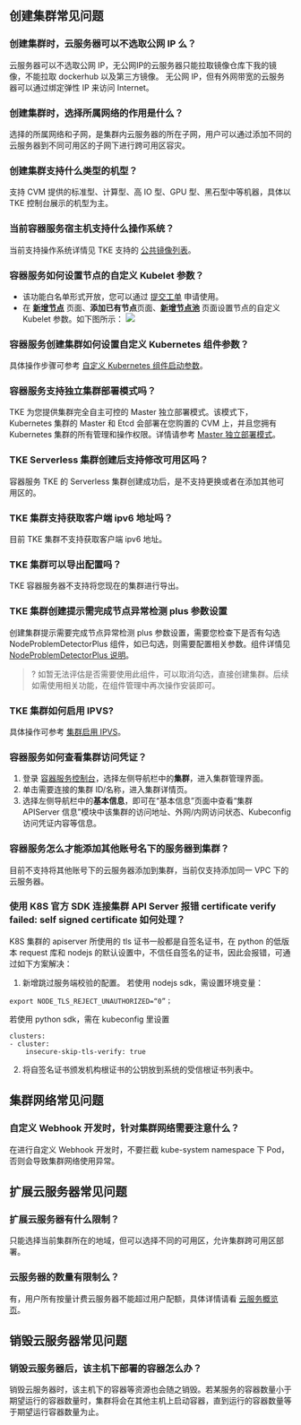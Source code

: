 ## 创建集群常见问题

### 创建集群时，云服务器可以不选取公网 IP 么？

云服务器可以不选取公网 IP，无公网IP的云服务器只能拉取镜像仓库下我的镜像，不能拉取 dockerhub 以及第三方镜像。
无公网 IP，但有外网带宽的云服务器可以通过绑定弹性 IP 来访问 Internet。

### 创建集群时，选择所属网络的作用是什么？

选择的所属网络和子网，是集群内云服务器的所在子网，用户可以通过添加不同的云服务器到不同可用区的子网下进行跨可用区容灾。

### 创建集群支持什么类型的机型？

支持 CVM 提供的标准型、计算型、高 IO 型、GPU 型、黑石型中等机器，具体以 TKE 控制台展示的机型为主。

### 当前容器服务宿主机支持什么操作系统？
当前支持操作系统详情见 TKE 支持的 [公共镜像列表](https://intl.cloud.tencent.com/document/product/457/46750)。  


### 容器服务如何设置节点的自定义 Kubelet 参数？
- 该功能白名单形式开放，您可以通过 [提交工单](https://console.intl.cloud.tencent.com/workorder/category) 申请使用。
- 在 [**新增节点**](https://intl.cloud.tencent.com/document/product/457/30652) 页面、**添加已有节点**页面、**[新增节点池](https://intl.cloud.tencent.com/document/product/457/35901)** 页面设置节点的自定义 Kubelet 参数。如下图所示：
![](https://qcloudimg.tencent-cloud.cn/raw/d676341888ade202530b6df9e6d1deaa.png)


### 容器服务创建集群如何设置自定义 Kubernetes 组件参数？
具体操作步骤可参考 [自定义 Kubernetes 组件启动参数](https://intl.cloud.tencent.com/document/product/457/38139)。


### 容器服务支持独立集群部署模式吗？

TKE 为您提供集群完全自主可控的 Master 独立部署模式。该模式下，Kubernetes 集群的 Master 和 Etcd 会部署在您购置的 CVM 上，并且您拥有 Kubernetes 集群的所有管理和操作权限。详情请参考 [Master 独立部署模式](https://intl.cloud.tencent.com/document/product/457/31417)。

 


### TKE  Serverless 集群创建后支持修改可用区吗？	
容器服务 TKE 的 Serverless 集群创建成功后，是不支持更换或者在添加其他可用区的。


### TKE 集群支持获取客户端 ipv6 地址吗？
目前 TKE 集群不支持获取客户端 ipv6 地址。


### TKE 集群可以导出配置吗？

TKE 容器服务器不支持将您现在的集群进行导出。

### TKE 集群创建提示需完成节点异常检测 plus 参数设置

创建集群提示需要完成节点异常检测 plus 参数设置，需要您检查下是否有勾选 NodeProblemDetectorPlus 组件，如已勾选，则需要配置相关参数。组件详情见 [NodeProblemDetectorPlus 说明](https://intl.cloud.tencent.com/document/product/457/38784)。
>? 如暂无法评估是否需要使用此组件，可以取消勾选，直接创建集群。后续如需使用相关功能，在组件管理中再次操作安装即可。 

### TKE 集群如何启用 IPVS?
具体操作可参考 [集群启用 IPVS](https://intl.cloud.tencent.com/document/product/457/30641)。 

### 容器服务如何查看集群访问凭证？

1. 登录 [容器服务控制台](https://console.cloud.tencent.com/tke2/cluster?rid=4)，选择左侧导航栏中的**集群**，进入集群管理界面。
2. 单击需要连接的集群 ID/名称，进入集群详情页。
3. 选择左侧导航栏中的**基本信息**，即可在“基本信息”页面中查看“集群 APIServer 信息”模块中该集群的访问地址、外网/内网访问状态、Kubeconfig 访问凭证内容等信息。

### 容器服务怎么才能添加其他账号名下的服务器到集群？	
目前不支持将其他账号下的云服务器添加到集群，当前仅支持添加同一 VPC 下的云服务器。


### 使用 K8S 官方 SDK 连接集群 API Server 报错 certificate verify failed: self signed certificate 如何处理？

K8S 集群的 apiserver 所使用的 tls 证书一般都是自签名证书，在 python 的低版本 request 库和 nodejs 的默认设置中，不信任自签名的证书，因此会报错，可通过如下方案解决：
1. 新增跳过服务端校验的配置。
若使用 nodejs sdk，需设置环境变量：
```
export NODE_TLS_REJECT_UNAUTHORIZED=“0”；
```
若使用 python sdk，需在 kubeconfig 里设置 
```
clusters:
- cluster:
    insecure-skip-tls-verify: true
```
2. 将自签名证书颁发机构根证书的公钥放到系统的受信根证书列表中。

## 集群网络常见问题


### 自定义 Webhook 开发时，针对集群网络需要注意什么？
在进行自定义 Webhook 开发时，不要拦截 kube-system namespace 下 Pod，否则会导致集群网络使用异常。

## 扩展云服务器常见问题

### 扩展云服务器有什么限制？

只能选择当前集群所在的地域，但可以选择不同的可用区，允许集群跨可用区部署。

### 云服务器的数量有限制么？

有，用户所有按量计费云服务器不能超过用户配额，具体详情请看 [云服务概览页](https://console.cloud.tencent.com/cvm/overview)。

## 销毁云服务器常见问题

### 销毁云服务器后，该主机下部署的容器怎么办？

销毁云服务器时，该主机下的容器等资源也会随之销毁。若某服务的容器数量小于期望运行的容器数量时，集群将会在其他主机上启动容器，直到运行的容器数量等于期望运行容器数量为止。
